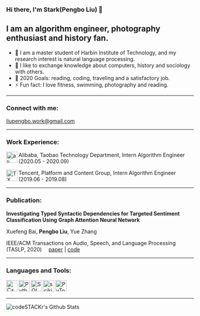 ### Hi there, I'm Stark(Pengbo Liu) 👋

## I am an algorithm engineer, photography enthusiast and history fan.

- 🔭 I am a master student of Harbin Institute of Technology, and my research interest is natural language processing.
- 👯 I like to exchange knowledge about computers, history and sociology with others.
- 🥅 2020 Goals: reading, coding, traveling and a satisfactory job.
- ⚡ Fun fact: I love fitness, swimming, photography and reading.

------

### Connect with me:

liupengbo.work@gmail.com

------

### Work Experience:

 <img align="left" alt="ali" width="30px" src="https://ss0.bdstatic.com/70cFvHSh_Q1YnxGkpoWK1HF6hhy/it/u=3211174755,200170773&fm=26&gp=0.jpg" /> Alibaba, Taobao Technology Department, Intern Algorithm Engineer (2020.05 - 2020.09)


<img align="left" alt="TX" width="30px" src="https://ss1.bdstatic.com/70cFuXSh_Q1YnxGkpoWK1HF6hhy/it/u=2640553151,1248485598&fm=26&gp=0.jpg" /> Tencent, Platform and Content Group, Intern Algorithm Engineer (2019.06 - 2019.08)





------

### Publication:

**Investigating Typed Syntactic Dependencies for Targeted Sentiment Classification Using Graph Attention Neural Network** 

Xuefeng Bai, **Pengbo Liu**, Yue Zhang  

IEEE/ACM Transactions on Audio, Speech, and Language Processing (TASLP, 2020)   &emsp;[paper](https://arxiv.org/abs/2002.09685)&nbsp;|&nbsp;[code](https://github.com/muyeby/RGAT-ABSA)



------

### Languages and Tools:

<img align="left" alt="C++" width="30px" src="https://timgsa.baidu.com/timg?image&quality=80&size=b9999_10000&sec=1596804934593&di=00868b71a1d192916ee7f9852771db6e&imgtype=0&src=http%3A%2F%2Fimg.mp.itc.cn%2Fupload%2F20161227%2F17d1fb7ce8574b808a2b506b0b10e440.jpg" /> 

<img align="left" alt="Python" width="30px" src="https://ss2.bdstatic.com/70cFvnSh_Q1YnxGkpoWK1HF6hhy/it/u=1413726505,3948729323&fm=26&gp=0.jpg" /> 

<img align="left" alt="SQL" width="30px" src="https://ss0.bdstatic.com/70cFvHSh_Q1YnxGkpoWK1HF6hhy/it/u=2474871855,3746207869&fm=26&gp=0.jpg" /> 

<img align="left" alt="scikit" width="30px" src="https://ss0.bdstatic.com/70cFvHSh_Q1YnxGkpoWK1HF6hhy/it/u=2404125141,471724635&fm=26&gp=0.jpg" /> 

<img align="left" alt="PyTorch" width="30px" src="https://ss0.bdstatic.com/70cFuHSh_Q1YnxGkpoWK1HF6hhy/it/u=3963174310,493618000&fm=15&gp=0.jpg" /> 

<br />
<br />

---

<img align="left" alt="codeSTACKr's Github Stats" src="https://github-readme-stats.vercel.app/api?username=pengboliu&show_icons=true&hide_border=true" />
